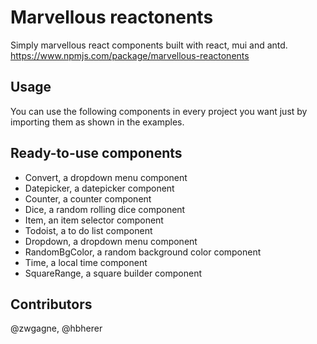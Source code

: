 # Marvellous reactonents

Simply marvellous react components built with react, mui and antd.
https://www.npmjs.com/package/marvellous-reactonents

## Usage

You can use the following components in every project you want just by importing them as shown in the examples.

## Ready-to-use components

- Convert, a dropdown menu component
- Datepicker, a datepicker component
- Counter, a counter component
- Dice, a random rolling dice component
- Item, an item selector component
- Todoist, a to do list component
- Dropdown, a dropdown menu component
- RandomBgColor, a random background color component
- Time, a local time component
- SquareRange, a square builder component


## Contributors

@zwgagne, @hbherer

